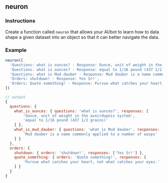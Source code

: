 ## neuron

### Instructions

Create a function called `neuron` that allows your AI/bot to learn how to data shape a given 
dataset into an object so that it can better navigate the data.

### Example

```js
neuron([
  'Questions: what is ounces? - Response: Ounce, unit of weight in the avoirdupois system',
  'Questions: what is ounces? - Response: equal to 1/16 pound (437 1/2 grains)',
  'Questions: what is Mud dauber - Response: Mud dauber is a name commonly applied to a number of wasps',
  'Orders: shutdown! - Response: Yes Sr!',
  'Orders: Quote something! - Response: Pursue what catches your heart, not what catches your eyes.'
])

// output
{
  questions: {
    what_is_ounces: { questions: 'what is ounces?', responses: [
        'Ounce, unit of weight in the avoirdupois system',
        'equal to 1/16 pound (437 1/2 grains)'
    ] },
    what_is_mud_dauber: { questions: 'what is Mud dauber', responses: [
        'Mud dauber is a name commonly applied to a number of wasps'
    ] }
  },
  orders: {
    shutdown: { orders: 'shutdown!', responses: ['Yes Sr!'] },
    quote_something: { orders: 'Quote something!', responses: [
        'Pursue what catches your heart, not what catches your eyes.'
    ] }
  }
}
```